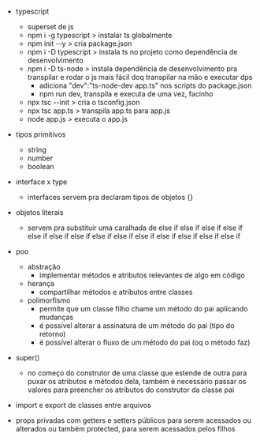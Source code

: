 * typescript

  * superset de js
  * npm i -g typescript > instalar ts globalmente
  * npm init --y > cria package.json
  * npm i -D typescript > instala ts no projeto como dependência de desenvolvimento
  * npm i -D ts-node > instala dependência de desenvolvimento pra transpilar e rodar o js mais fácil doq transpilar na mão e executar dps
    * adiciona "dev":"ts-node-dev app.ts" nos scripts do package.json
    * npm run dev, transpila e executa de uma vez, facinho
  * npx tsc --init > cria o tsconfig.json
  * npx tsc app.ts > transpila app.ts para app.js
  * node app.js > executa o app.js

* tipos primitivos
  * string
  * number
  * boolean

* interface x type
  * interfaces servem pra declaram tipos de objetos {}

* objetos literais
  * servem pra substituir uma caralhada de else if else if else if else if else if else if else if else if else if else if else if else if else if else if

* poo
  * abstração
    * implementar métodos e atributos relevantes de algo em código
  * herança
    * compartilhar métodos e atributos entre classes
  * polimorfismo
    * permite que um classe filho chame um método do pai aplicando mudanças
    * é possível alterar a assinatura de um método do pai (tipo do retorno)
    * é possível alterar o fluxo de um método do pai (oq o método faz)

* super()
  * no começo do construtor de uma classe que estende de outra para puxar os atributos e métodos dela, também é necessário passar os valores para preencher os atributos do construtor da classe pai

* import e export de classes entre arquivos

* props privadas com getters e setters públicos para serem acessados ou alterados ou também protected, para serem acessados pelos filhos